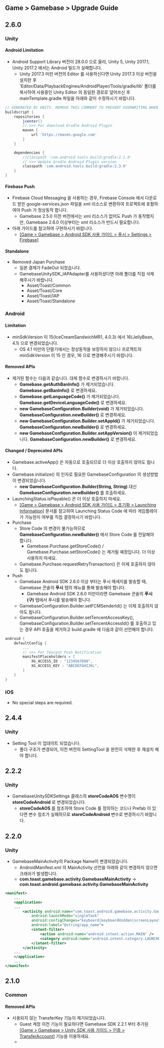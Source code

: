 ## Game > Gamebase > Upgrade Guide

## 2.6.0

### Unity

#### Android Limitation

* Android Support Library 버전이 28.0.0 으로 올라, Unity 5, Unity 2017.1, Unity 2017.2 에서는 Android 빌드가 실패합니다.
	* Unity 2017.3 미만 버전의 Editor 를 사용하신다면 Unity 2017.3 이상 버전을 설치한 후 'Editor/Data/PlaybackEngines/AndroidPlayer/Tools/gradle/lib' 폴더를 복사하여 사용중인 Unity Editor 의 동일한 경로로 덮어쓰신 후 mainTemplate.gradle 파일을 아래와 같이 수정하시기 바랍니다.

```groovy
// GENERATED BY UNITY. REMOVE THIS COMMENT TO PREVENT OVERWRITING WHEN EXPORTING AGAIN
buildscript {
	repositories {
		jcenter()
        // >>> For download Gradle Android Plugin
        maven {
            url 'https://maven.google.com'
        }
	}

	dependencies {
		//classpath 'com.android.tools.build:gradle:2.1.0'
        // >>> Update Gradle Android Plugin version
        classpath 'com.android.tools.build:gradle:2.3.0'
	}
}
```

#### Firebase Push

* Firebase Cloud Messaging 을 사용하는 경우, Firebase Console 에서 다운로드 받은 google-services.json 파일을 xml 리소스로 변환하여 프로젝트에 포함하여야 Push 가 정상동작 합니다.
    * Gamebase 2.5.0 이전 버전에서는 xml 리소스가 없어도 Push 가 동작했지만, Gamebase 2.6.0 이상부터는 xml 리소스가 반드시 필요합니다.
* 아래 가이드를 참고하여 구현하시기 바랍니다.
    * [\[Game > Gamebase > Android SDK 사용 가이드 > 푸시 > Settings > Firebase\]](./aos-push/#firebase)

#### Standalone

* Removed Japan Purchase
	* 일본 결제가 FadeOut 되었습니다.
	* GamebaseUnitySDK_IAPAdapter를 사용하셨다면 아래 폴더를 직접 삭제 해주시기 바랍니다.
        * Asset/Toast/Common
        * Asset/Toast/Core
        * Asset/Toast/IAP
        * Asset/Toast/Standalone

### Android

#### Limitation

* minSdkVersion 이 15(IceCreamSandwichMR1, 4.0.3) 에서 16(JellyBean, 4.1) 으로 변경되었습니다.
	* OS 4.1 미만의 단말기에서는 정상동작을 보장하지 않으니 프로젝트의 minSdkVersion 이 15 인 경우, 16 으로 변경해주시기 바랍니다.

#### Removed APIs

* 제거된 함수는 다음과 같습니다. 대체 함수로 변경하시기 바랍니다.
    * **Gamebase.getAuthBanInfo()** 가 제거되었습니다. **Gamebase.getBanInfo()** 로 변경하세요.
    * **Gamebase.getLanguageCode()** 가 제거되었습니다. **Gamebase.getDeviceLanguageCode()** 로 변경하세요.
    * **new GamebaseConfiguration.Builder(void)** 가 제거되었습니다. **GamebaseConfiguration.newBuilder()** 로 변경하세요.
    * **new GamebaseConfiguration.Builder.setAppId()** 가 제거되었습니다. **GamebaseConfiguration.newBuilder()** 로 변경하세요.
    * **new GamebaseConfiguration.Builder.setAppVersion()** 이 제거되었습니다. **GamebaseConfiguration.newBuilder()** 로 변경하세요.

#### Changed / Deprecated APIs

* Gamebase.activeApp() 은 자동으로 호출되므로 더 이상 호출하지 않아도 됩니다.
* Gamebase.initialize() 의 인자로 필요한 GamebaseConfiguration 의 생성방법이 변경되었습니다.
    * **new GamebaseConfiguration.Builder(String, String)** 대신 **GamebaseConfiguration.newBuilder()** 를 호출하세요.
* LaunchingStatus.isPlayable() 은 더 이상 호출하지 마세요.
	* [\[Game > Gamebase > Android SDK 사용 가이드 > 초기화 > Launching Information\]](./aos-initialization/#launching-information) 문서를 참고하여 Launching Status Code 에 따라 게임플레이가 가능한지 여부를 직접 결정하시기 바랍니다.
* Purchase
    * Store Code 의 변경이 불가능하므로 **GamebaseConfiguration.newBuilder()** 에서 Store Code 를 전달해야 합니다.
        * Gamebase.Purchase.getStoreCode() / Gamebase.Purchase.setStoreCode() 는 제거될 예정입니다. 더 이상 사용하지 마세요.
    * Gamebase.Purchase.requestRetryTransaction() 은 이제 호출하지 않아도 됩니다.
* Push
    * Gamebase Android SDK 2.6.0 이상 부터는 푸시 메세지를 발송할 때, Gamebase 콘솔의 **푸시** 탭의 메뉴를 통해 발송해야 합니다.
        * Gamebase Android SDK 2.6.0 미만이라면 Gamebase 콘솔의 **푸시(구)** 탭에서 푸시를 발송해야 합니다.
    * GamebaseConfiguration.Builder.setFCMSenderId() 는 이제 호출하지 않아도 됩니다.
    * GamebaseConfiguration.Builder.setTencentAccessKey(), GamebaseConfiguration.Builder.setTencentAccessId() 를 호출하고 있는 경우 API 호출을 제거하고 build.gradle 에 다음과 같이 선언해야 합니다.

```groovy
android {
    defaultConfig {
        ...
        // >>> For Tencent Push Notification
        manifestPlaceholders = [
            XG_ACCESS_ID : "1234567890",
            XG_ACCESS_KEY : "ABCDEFGHIJKL",
        ]
    }
}
```

### iOS

* No special steps are required.

## 2.4.4

### Unity

* Setting Tool 이 업데이트 되었습니다.
    * 폴더 구조가 변경되어, 이전 버전의 SettingTool 을 완전히 삭제한 후 재설치 해야 합니다.

## 2.2.2

### Unity

* GamebaseUnitySDKSettings 클래스의 **storeCodeAOS** 변수명이 **storeCodeAndroid** 로 변경되었습니다.
    * **storeCodeAOS** 를 참조하여 Store Code 를 정의하는 코드나 Prefab 이 있다면 변수 참조가 실패하므로 **storeCodeAndroid** 변수로 변경하시기 바랍니다.

## 2.2.0

### Unity

* GamebaseMainActivity의 Package Name이 변경되었습니다.
    * AndroidManifest.xml 의 MainActivity 선언을 아래와 같이 변경하지 않으면 크래쉬가 발생합니다.
    * **com.toast.gamebase.activity.GamebaseMainActivity** -> **com.toast.android.gamebase.activity.GamebaseMainActivity**

```xml
<manifest>
    ...
    <application>
    ...
        <activity android:name="com.toast.android.gamebase.activity.GamebaseMainActivity"
            android:launchMode="singleTask"
            android:configChanges="keyboard|keyboardHidden|screenLayout|screenSize|orientation"
            android:label="@string/app_name">
            <intent-filter>
                <action android:name="android.intent.action.MAIN" />
                <category android:name="android.intent.category.LAUNCHER" />
            </intent-filter>
        </activity>
    ...
    </application>
    ...
</manifest>
```

## 2.1.0

### Common

#### Removed APIs

* 사용되지 않는 TransferKey 기능이 제거되었습니다.
	* Guest 계정 이전 기능이 필요하다면 Gamebase SDK 2.2.1 부터 추가된 [\[Game > Gamebase > Unity SDK 사용 가이드 > 인증 > TransferAccount\]](./unity-authentication/#transferaccount) 기능을 이용하세요.
	* 